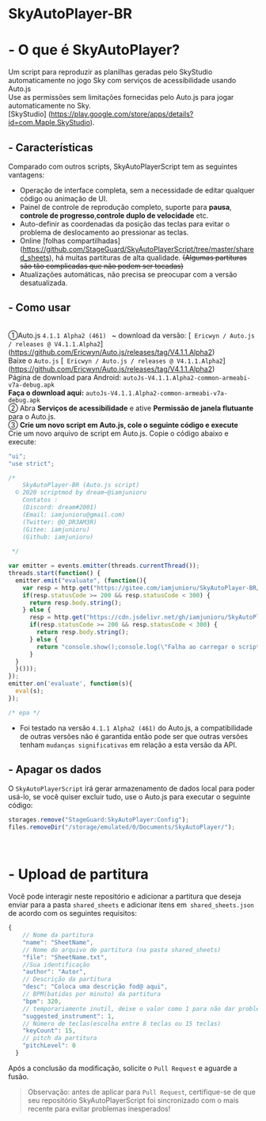 # SkyAutoPlayer-BR

# - O que é SkyAutoPlayer?
Um script para reproduzir as planilhas geradas pelo SkyStudio automaticamente no jogo Sky com serviços de acessibilidade usando Auto.js
</br> Use as permissões sem limitações fornecidas pelo Auto.js para jogar automaticamente no Sky. <br> [SkyStudio] (https://play.google.com/store/apps/details?id=com.Maple.SkyStudio).

## - Características
Comparado com outros scripts, SkyAutoPlayerScript tem as seguintes vantagens:

* Operação de interface completa, sem a necessidade de editar qualquer código ou animação de UI.
* Painel de controle de reprodução completo, suporte para **pausa**, **controle de progresso**,**controle duplo de velocidade** etc.
* Auto-definir as coordenadas da posição das teclas para evitar o problema de deslocamento ao pressionar as teclas.
* Online [folhas compartilhadas] (https://github.com/StageGuard/SkyAutoPlayerScript/tree/master/shared_sheets), há muitas partituras de alta qualidade. ~~(Algumas partituras são tão complicadas que não podem ser tocadas)~~
* Atualizações automáticas, não precisa se preocupar com a versão desatualizada.

## - Como usar
<br> ①Auto.js `4.1.1 Alpha2 (461) ` ~ download da versão: [` Ericwyn / Auto.js / releases @ V4.1.1.Alpha2`] (https://github.com/Ericwyn/Auto.js/releases/tag/V4.1.1.Alpha2)
<br> Baixe o `Auto.js` [` Ericwyn / Auto.js / releases @ V4.1.1.Alpha2`] (https://github.com/Ericwyn/Auto.js/releases/tag/V4.1.1.Alpha2)
<br> Página de download para Android: `autoJs-V4.1.1.Alpha2-common-armeabi-v7a-debug.apk`
<br> **Faça o download aqui:**  `autoJs-V4.1.1.Alpha2-common-armeabi-v7a-debug.apk`
<br> ② Abra **Serviços de acessibilidade** e ative **Permissão de janela flutuante** para o Auto.js.
<br> ③ **Crie um novo script em Auto.js, cole o seguinte código e execute**
<br> Crie um novo arquivo de script em Auto.js. Copie o código abaixo e execute:
```javascript
"ui";
"use strict";

/*
    SkyAutoPlayer-BR (Auto.js script)
  © 2020 scriptmod by dream~@iamjunioru
    Contatos : 
    (Discord: dream#2001)
    (Email: iamjunioru@gmail.com)
    (Twitter: @O_DR3AM3R)
    (Gitee: iamjunioru)
    (Github: iamjunioru)
    
 */

var emitter = events.emitter(threads.currentThread());
threads.start(function() {
  emitter.emit("evaluate", (function(){
    var resp = http.get("https://gitee.com/iamjunioru/SkyAutoPlayer-BR/raw/main/source/SkyAutoPlayer.js");
    if(resp.statusCode >= 200 && resp.statusCode < 300) {
      return resp.body.string();
    } else {
      resp = http.get("https://cdn.jsdelivr.net/gh/iamjunioru/SkyAutoPlayer-BR@" + http.get("https://gitee.com/iamjunioru/SkyAutoPlayer-BR/raw/main/gitVersion").body.string() + "/source/SkyAutoPlayer.js");
      if(resp.statusCode >= 200 && resp.statusCode < 300) {
        return resp.body.string();
      } else {
        return "console.show();console.log(\"Falha ao carregar o script\")";
      }
  }
  }()));
});
emitter.on('evaluate', function(s){
  eval(s);
});

/* epa */
```

* Foi testado na versão `4.1.1 Alpha2 (461)` do Auto.js, a compatibilidade de outras versões não é garantida então pode ser que outras versões tenham `mudanças significativas` em relação a esta versão da API.

## - Apagar os dados
O `SkyAutoPlayerScript` irá gerar armazenamento de dados local para poder usá-lo, se você quiser excluir tudo, use o Auto.js para executar o seguinte código:

```javascript
storages.remove("StageGuard:SkyAutoPlayer:Config");
files.removeDir("/storage/emulated/0/Documents/SkyAutoPlayer/");
```

<br>

# - Upload de partitura

Você pode interagir neste repositório e adicionar a partitura que deseja enviar para a pasta `shared_sheets` e adicionar itens em` shared_sheets.json` de acordo com os seguintes requisitos:

```javascript
{
    // Nome da partitura
    "name": "SheetName",
    // Nome do arquivo de partitura (na pasta shared_sheets)
    "file": "SheetName.txt",
    //Sua identificação
    "author": "Autor",
    // Descrição da partitura
    "desc": "Coloca uma descrição fod@ aqui",
    // BPM(batidas por minuto) da partitura
    "bpm": 320,
    // temporariamente inutil, deixe o valor como 1 para não dar problema
    "suggested_instrument": 1,
    // Número de teclas(escolha entre 8 teclas ou 15 teclas)
    "keyCount": 15,
    // pitch da partitura
    "pitchLevel": 0
  }
```

Após a conclusão da modificação, solicite o `Pull Request` e aguarde a fusão.
> Observação: antes de aplicar para `Pull Request`, certifique-se de que seu repositório SkyAutoPlayerScript foi sincronizado com o mais recente para evitar problemas inesperados!

<br>


